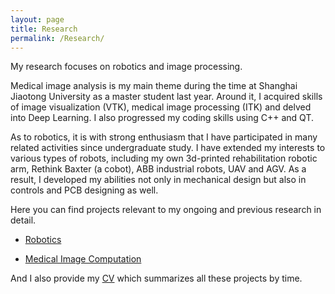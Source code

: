 ```yaml
---
layout: page
title: Research
permalink: /Research/
---
```


My research focuses on robotics and image processing. 

Medical image analysis is my main theme during the time at Shanghai Jiaotong University as a master student last year. Around it, I acquired skills of image visualization (VTK), medical image processing (ITK) and delved into Deep Learning. I also progressed my coding skills using C++ and QT.

As to robotics, it is with strong enthusiasm that I have participated in many related activities since undergraduate study. I have extended my interests to various types of robots, including my own 3d-printed rehabilitation robotic arm, Rethink Baxter (a cobot), ABB industrial robots, UAV and AGV. As a result, I developed my abilities not only in mechanical design but also in controls and PCB designing as well. 

Here you can find projects relevant to my ongoing and previous research in detail.

- [Robotics](https://dzzhang96.github.io/Research/Robotics/)

- [Medical Image Computation](https://dzzhang96.github.io/Research/Medical%20Image%20Computation/)

And I also provide my [CV](https://dzzhang96.github.io/cv/) which summarizes all these projects by time.


